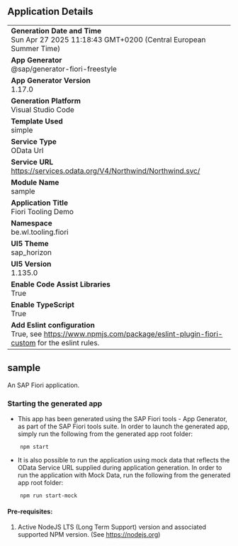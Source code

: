 ## Application Details
|               |
| ------------- |
|**Generation Date and Time**<br>Sun Apr 27 2025 11:18:43 GMT+0200 (Central European Summer Time)|
|**App Generator**<br>@sap/generator-fiori-freestyle|
|**App Generator Version**<br>1.17.0|
|**Generation Platform**<br>Visual Studio Code|
|**Template Used**<br>simple|
|**Service Type**<br>OData Url|
|**Service URL**<br>https://services.odata.org/V4/Northwind/Northwind.svc/|
|**Module Name**<br>sample|
|**Application Title**<br>Fiori Tooling Demo|
|**Namespace**<br>be.wl.tooling.fiori|
|**UI5 Theme**<br>sap_horizon|
|**UI5 Version**<br>1.135.0|
|**Enable Code Assist Libraries**<br>True|
|**Enable TypeScript**<br>True|
|**Add Eslint configuration**<br>True, see https://www.npmjs.com/package/eslint-plugin-fiori-custom for the eslint rules.|

## sample

An SAP Fiori application.

### Starting the generated app

-   This app has been generated using the SAP Fiori tools - App Generator, as part of the SAP Fiori tools suite.  In order to launch the generated app, simply run the following from the generated app root folder:

```
    npm start
```

- It is also possible to run the application using mock data that reflects the OData Service URL supplied during application generation.  In order to run the application with Mock Data, run the following from the generated app root folder:

```
    npm run start-mock
```

#### Pre-requisites:

1. Active NodeJS LTS (Long Term Support) version and associated supported NPM version.  (See https://nodejs.org)


